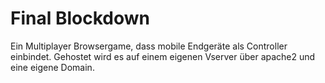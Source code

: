 #  Final Blockdown
Ein Multiplayer Browsergame, dass mobile Endgeräte als Controller einbindet. Gehostet wird es auf einem eigenen Vserver über apache2 und eine eigene Domain. 
